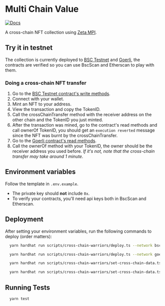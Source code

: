 # Multi Chain Value

[![Docs](https://img.shields.io/badge/Zeta%20docs-🔗-43ad51)](https://docs.zetachain.com/develop/examples/multi-chain-value-transfer)

A cross-chain NFT collection using [Zeta MPI](https://docs.zetachain.com/reference/message-passing-api).

## Try it in testnet

The collection is currently deployed to [BSC Testnet](https://testnet.bscscan.com/address/0xF3161666AaEd3716b12205Dc10A425a4BdBC9ce0) and [Goerli](https://goerli.etherscan.io/address/0x241F17B6f190e485bA4B24768137Fa7166F0E925), the contracts are verified so you can use BscScan and Etherscan to play with them.

### Doing a cross-chain NFT transfer

1. Go to the [BSC Testnet contract's write methods](https://testnet.bscscan.com/address/0xF3161666AaEd3716b12205Dc10A425a4BdBC9ce0#writeContract).
1. Connect with your wallet.
1. Mint an NFT to your address.
1. View the transaction and copy the TokenID.
1. Call the crossChainTransfer method with the receiver address on the other chain and the TokenID you just minted.
1. After the transaction was mined, go to the contract's read methods and call ownerOf TokenID, you should get an `execution reverted` message since the NFT was burnt by the crossChainTransfer.
1. Go to the [Goerli contract's read methods](https://goerli.etherscan.io/address/0x241F17B6f190e485bA4B24768137Fa7166F0E925#readContract).
1. Call the ownerOf method with your TokenID, the owner should be the receiver address you used before. *If it's not, note that the cross-chain transfer may take around 1 minute.*

## Environment variables

Follow the template in `.env.example`.

* The private key should **not** include `0x`.
* To verify your contracts, you'll need api keys both in BscScan and Etherscan.

## Deployment

After setting your environment variables, run the following commands to deploy (order matters):

```bash
  yarn hardhat run scripts/cross-chain-warriors/deploy.ts --network bsctestnet
```

```bash
  yarn hardhat run scripts/cross-chain-warriors/deploy.ts --network goerli
```

```bash
  yarn hardhat run scripts/cross-chain-warriors/set-cross-chain-data.ts --network bsctestnet
```

```bash
  yarn hardhat run scripts/cross-chain-warriors/set-cross-chain-data.ts --network goerli
```

## Running Tests

```bash
  yarn test
```
